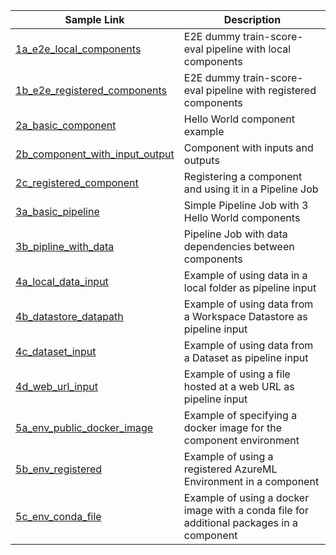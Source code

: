 Sample Link|Description
--|--
[1a_e2e_local_components](./1a_e2e_local_components) | E2E dummy train-score-eval pipeline with local components
[1b_e2e_registered_components](./1b_e2e_registered_components) | E2E dummy train-score-eval pipeline with registered components
[2a_basic_component](./2a_basic_component) | Hello World component example
[2b_component_with_input_output](./2b_component_with_input_output) | Component with inputs and outputs
[2c_registered_component](./2c_registered_component) | Registering a component and using it in a Pipeline Job
[3a_basic_pipeline](./3a_basic_pipeline) | Simple Pipeline Job with 3 Hello World components
[3b_pipline_with_data](./3b_pipline_with_data) | Pipeline Job with data dependencies between components
[4a_local_data_input](./4a_local_data_input) | Example of using data in a local folder as pipeline input
[4b_datastore_datapath](./4b_datastore_datapath) | Example of using data from a Workspace Datastore as pipeline input
[4c_dataset_input](./4c_dataset_input) | Example of using data from a Dataset as pipeline input
[4d_web_url_input](./4d_web_url_input) | Example of using a file hosted at a web URL as pipeline input
[5a_env_public_docker_image](./5a_env_public_docker_image) | Example of specifying a docker image for the component environment
[5b_env_registered](./5b_env_registered) | Example of using a registered AzureML Environment in a component
[5c_env_conda_file](./5c_env_conda_file) | Example of using a docker image with a conda file for additional packages in a component
